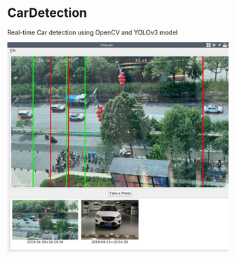 # CarDetection
Real-time Car detection using OpenCV and YOLOv3 model

![](https://raw.githubusercontent.com/hackertron/CarDetection/master/Capture.JPG)

